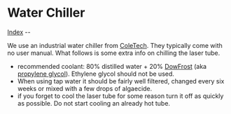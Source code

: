 Water Chiller
==============

[Index](index.md) --

We use an industrial water chiller from [ColeTech](www.cncoletech.cn). They typically come with no user manual. What follows is some extra info on chilling the laser tube.

- recommended coolant: 80% distilled water + 20% [DowFrost](http://www.dow.com/heattrans/prod/glycol/dowfrost.htm) (aka [propylene glycol](http://en.wikipedia.org/wiki/Propylene_glycol)). Ethylene glycol should not be used.
- When using tap water it should be fairly well filtered, changed every six weeks or mixed with a few drops of algaecide.
- if you forget to cool the laser tube for some reason turn it off as quickly as possible. Do not start cooling an already hot tube.
